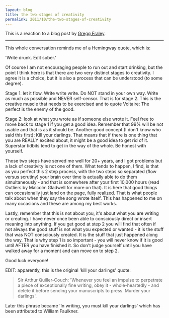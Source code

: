 ```yaml
---
layout: blog
title: the two stages of creativity
permalink: 2011/10/the-two-stages-of-creativity
---
```


This is a reaction to a blog post by <a href="http://www.greggfraley.com/blog/?p=2204" target="_blank">Gregg Fraley</a>.

<hr>

This whole conversation reminds me of a Hemingway quote, which is:

'Write drunk. Edit sober.'

Of course I am not encouraging people to run out and start drinking, but the point I think here is that there are two very distinct stages to creativity. I agree it is a choice, but it is also a process that can be understood (to some degree).

Stage 1: let it flow. Write write write. Do NOT stand in your own way. Write as much as possible and NEVER self-censor. That is for stage 2. This is the creative muscle that needs to be exercised and to quote Voltaire: The perfect is the enemy of the good.

Stage 2: look at what you wrote as if someone else wrote it. Feel free to move back to stage 1 if you get a good idea. Remember that 99% will be not usable and that is as it should be. Another good concept (I don't know who said this first): Kill your darlings. That means that if there is one thing that you are REALLY excited about, it might be a good idea to get rid of it. Superstar tidbits tend to get in the way of the whole. Be honest with yourself.

Those two steps have served me well for 20+ years, and I got problems but a lack of creativity is not one of them. What tends to happen, I find, is that as you perfect this 2 step process, with the two steps so separated (flow versus scrutiny) your brain over time is actually able to do them simultaneously - and that is somewhere after your first 10,000 hours (read Outliers by Malcolm Gladwell for more on that). It is here that good things can occasionally just land on the page, fully realized. That is what people talk about when they say the song wrote itself. This has happened to me on many occasions and these are among my best works.

Lastly, remember that this is not about you, it's about what you are writing or creating. I have never once been able to consciously direct or insert meaning into anything. If you get good at step 2 you will find that often if not always the good stuff is not what you expected or wanted - it is the stuff that was NOT consciously created. It is the stuff that just happened along the way. That is why step 1 is so important - you will never know if it is good until AFTER you have finished it. So don't judge yourself until you have walked away for a moment and can move on to step 2.

Good luck everyone!


EDIT: apparently, this is the original 'kill your darlings' quote:

<blockquote>Sir Arthur Quiller-Couch: 'Whenever you feel an impulse to perpetrate a piece of exceptionally fine writing, obey it - whole-heartedly - and delete it before sending your manuscripts to press. Murder your darlings'.</blockquote>

Later this phrase became 'In writing, you must kill your darlings' which has been attributed to William Faulkner.
